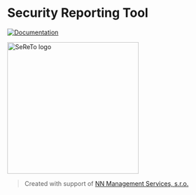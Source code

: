 # Security Reporting Tool

<!-- Badges -->
[![Documentation](https://img.shields.io/badge/Documentation-SeReTo-blue)](https://sereto.s4n.cz/)


<picture>
  <source media="(prefers-color-scheme: dark)" srcset="https://raw.githubusercontent.com/s3r3t0/sereto/main/docs/assets/logo/sereto_block_white.svg">
  <source media="(prefers-color-scheme: light)" srcset="https://raw.githubusercontent.com/s3r3t0/sereto/main/docs/assets/logo/sereto_block_black.svg">
  <img alt="SeReTo logo" src="https://raw.githubusercontent.com/s3r3t0/sereto/main/docs/assets/logo/sereto_block_black.svg" height="300">
</picture>


> Created with support of [NN Management Services, s.r.o.](https://www.nn.cz/kariera/en/it-hub/)
